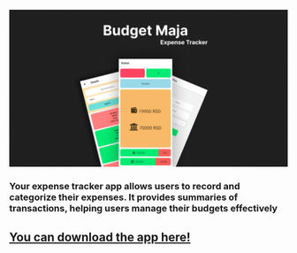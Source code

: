 ![promoImage](https://github.com/ve001/BudgetMaja/blob/322ccd749309e4b6281be13492792fb69cf862a6/main%20image.png)

### Your expense tracker app allows users to record and categorize their expenses. It provides summaries of transactions, helping users manage their budgets effectively

## [You can download the app here!](https://github.com/ve001/BudgetMaja/releases/download/1.0.0/BudgetMaja.apk)

